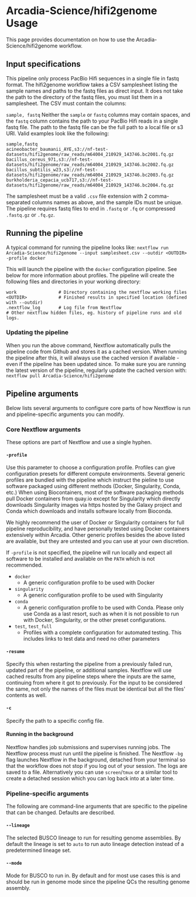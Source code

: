 # Arcadia-Science/hifi2genome Usage

This page provides documentation on how to use the Arcadia-Science/hifi2genome workflow.

## Input specifications

This pipeline only process PacBio Hifi sequences in a single file in fastq format. The hifi2genome workflow takes a CSV samplesheet listing the sample names and paths to the fastq files as direct input. It does not take the path to the directory of the fastq files, you must list them in a samplesheet. The CSV must contain the columns:

`sample, fastq`
Neither the `sample` or `fastq` columns may contain spaces, and the `fastq` column contains the path to your PacBio Hifi reads in a single fastq file. The path to the fastq file can be the full path to a local file or s3 URI. Valid examples look like the following:

```
sample,fastq
acineobacter_baumanii_AYE,s3://nf-test-datasets/hifi2genome/raw_reads/m64004_210929_143746.bc2001.fq.gz
bacillus_cereus_971,s3://nf-test-datasets/hifi2genome/raw_reads/m64004_210929_143746.bc2002.fq.gz
bacillus_subtilis_w23,s3://nf-test-datasets/hifi2genome/raw_reads/m64004_210929_143746.bc2003.fq.gz
burkholderia_cepacia_ucb717,s3://nf-test-datasets/hifi2genome/raw_reads/m64004_210929_143746.bc2004.fq.gz
```

The samplesheet must be a valid `.csv` file extension with 2 comma-separated columns names as above, and the sample IDs must be unique. The pipeline requires fastq files to end in `.fastq` or `.fq` or compressed `.fastq.gz` or `.fq.gz`.

## Running the pipeline

A typical command for running the pipeline looks like:
`nextflow run Arcadia-Science/hifi2genome --input samplesheet.csv --outdir <OUTDIR> -profile docker`

This will launch the pipeline with the `docker` configuration pipeline. See below for more information about profiles.
The pipeline will create the following files and directories in your working directory:

```
work                # Directory containing the nextflow working files
<OUTDIR>            # Finished results in specified location (defined with --outdir)
.nextflow_log       # Log file from Nextflow
# Other nextflow hidden files, eg. history of pipeline runs and old logs.
```

### Updating the pipeline

When you run the above command, Nextflow automatically pulls the pipeline code from Github and stores it as a cached version. When running the pipeline after this, it will always use the cached version if available - even if the pipeline has been updated since. To make sure you are running the latest version of the pipeline, regularly update the cached version with:
`nextflow pull Arcadia-Science/hifi2genome`

## Pipeline arguments

Below lists several arguments to configure core parts of how Nextflow is run and pipeline-specific arguments you can modify.

### Core Nextflow arguments

These options are part of Nextflow and use a single hyphen.

#### `-profile`

Use this parameter to choose a configuration profile. Profiles can give configuration presets for different compute environments. Several generic profiles are bundled with the pipeline which instruct the pieline to use software packaged using different methods (Docker, Singularity, Conda, etc.) When using Biocontainers, most of the software packaging methods pull Docker containers from quay.io except for Singularity which directly downloads Singularity images via https hosted by the Galaxy project and Conda which downloads and installs software locally from Bioconda.

We highly recommend the user of Docker or Singularity containers for full pipeline reproducibility, and have personally tested using Docker containers extensively within Arcadia. Other generic profiles besides the above listed are available, but they are untested and you can use at your own discretion.

If `-profile` is not specified, the pipeline will run locally and expect all software to be installed and available on the `PATH` which is not recommended.

- `docker`
  - A generic configuration profile to be used with Docker
- `singularity`
  - A generic configuration profile to be used with Singularity
- `conda`
  - A generic configuration profile to be used with Conda. Please only use Conda as a last resort, such as when it is not possible to run with Docker, Singularity, or the other preset configurations.
- `test`, `test_full`
  - Profiles with a complete configuration for automated testing. This includes links to test data and need no other parameters

#### `-resume`

Specify this when restarting the pipeline from a previously failed run, updated part of the pipeline, or additional samples. Nextflow will use cached results from any pipeline steps where the inputs are the same, continuing from where it got to previously. For the input to be considered the same, not only the names of the files must be identical but all the files' contents as well.

#### `-c`

Specify the path to a specific config file.

#### Running in the background

Nextflow handles job submissions and supervises running jobs. The Nextflow process must run until the pipeline is finished. The Nextflow `-bg` flag launches Nextflow in the background, detached from your terminal so that the workflow does not stop if you log out of your session. The logs are saved to a file. Alternatively you can use `screen`/`tmux` or a similar tool to create a detached session which you can log back into at a later time.

### Pipeline-specific arguments

The following are command-line arguments that are specific to the pipeline that can be changed. Defaults are described.

#### `--lineage`

The selected BUSCO lineage to run for resulting genome assemblies. By default the lineage is set to `auto` to run auto lineage detection instead of a predetermined lineage set.

#### `--mode`

Mode for BUSCO to run in. By default and for most use cases this is and should be run in genome mode since the pipeline QCs the resulting genome assembly.
